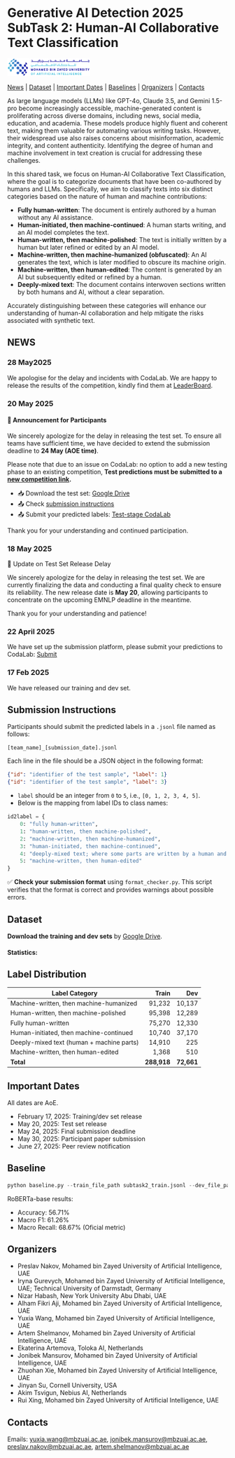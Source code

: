 # Generative AI Detection 2025 SubTask 2: Human-AI Collaborative Text Classification

<!-- [![Code License: Apache 2.0](https://img.shields.io/badge/License-Apache_2.0-green.svg)](https://raw.githubusercontent.com/mbzuai-nlp/SemEval2024-task8/subtask_A_and_B/LICENSE) -->

<p align="left" float="left">
  <img src="images/MBZUAI-logo.png" height="40" />
</p>


[News](#news) | [Dataset](#dataset) | [Important Dates](#important_dates) | [Baselines](#baselines) | [Organizers](#organizers) | [Contacts](#contacts)

As large language models (LLMs) like GPT-4o, Claude 3.5, and Gemini 1.5-pro become increasingly accessible, machine-generated content is proliferating across diverse domains, including news, social media, education, and academia. These models produce highly fluent and coherent text, making them valuable for automating various writing tasks. However, their widespread use also raises concerns about misinformation, academic integrity, and content authenticity. Identifying the degree of human and machine involvement in text creation is crucial for addressing these challenges.

In this shared task, we focus on Human-AI Collaborative Text Classification, where the goal is to categorize documents that have been co-authored by humans and LLMs. Specifically, we aim to classify texts into six distinct categories based on the nature of human and machine contributions: 
- **Fully human-written**: The document is entirely authored by a human without any AI assistance.  
- **Human-initiated, then machine-continued**: A human starts writing, and an AI model completes the text.  
- **Human-written, then machine-polished**: The text is initially written by a human but later refined or edited by an AI model.  
- **Machine-written, then machine-humanized (obfuscated)**: An AI generates the text, which is later modified to obscure its machine origin.  
- **Machine-written, then human-edited**: The content is generated by an AI but subsequently edited or refined by a human.  
- **Deeply-mixed text**: The document contains interwoven sections written by both humans and AI, without a clear separation.  

Accurately distinguishing between these categories will enhance our understanding of human-AI collaboration and help mitigate the risks associated with synthetic text.



## NEWS 
### 28 May2025
We apologise for the delay and incidents with CodaLab. We are happy to release the results of the competition, kindly find them at [LeaderBoard](https://docs.google.com/spreadsheets/d/1JhbaxNihuikdfrQJdnxVEj4pmtILysmuuE5fdWXhOvk/edit?gid=2139688825#gid=2139688825).


### 20 May 2025
#### 📢 Announcement for Participants
We sincerely apologize for the delay in releasing the test set. To ensure all teams have sufficient time, we have decided to extend the submission deadline to **24 May (AOE time)**.

Please note that due to an issue on CodaLab: no option to add a new testing phase to an existing competition, **Test predictions must be submitted to a [new competition link](https://codalab.lisn.upsaclay.fr/competitions/22934).**
- 📥 Download the test set: [Google Drive](https://drive.google.com/drive/folders/1eTd82aMG0cmbVcIbTMcGVq2aJpFlIV0C?usp=sharing)
- 📤 Check [submission instructions](https://github.com/mbzuai-nlp/PAN-CLEF2025GenAIDetection-Subtask2/blob/main/README.md#submission-instructions)
- 📤 Submit your predicted labels: [Test-stage CodaLab](https://codalab.lisn.upsaclay.fr/competitions/22934)

Thank you for your understanding and continued participation.

### 18 May 2025
📢 Update on Test Set Release Delay

We sincerely apologize for the delay in releasing the test set. We are currently finalizing the data and conducting a final quality check to ensure its reliability. The new release date is **May 20**, allowing participants to concentrate on the upcoming EMNLP deadline in the meantime.

Thank you for your understanding and patience!

### 22 April 2025

We have set up the submission platform, please submit your predictions to CodaLab: [Submit](https://codalab.lisn.upsaclay.fr/competitions/22620)

### 17 Feb 2025

We have released our training and dev set.

<!-- ## Competition
Competition is held on ??? -->

## Submission Instructions
Participants should submit the predicted labels in a `.jsonl` file named as follows:
```
[team_name]_[submission_date].jsonl
````

Each line in the file should be a JSON object in the following format:
```json
{"id": "identifier of the test sample", "label": 1}
{"id": "identifier of the test sample", "label": 3}
````

* `label` should be an integer from `0` to `5`, i.e., `[0, 1, 2, 3, 4, 5]`.
* Below is the mapping from label IDs to class names:

```python
id2label = {
    0: "fully human-written",
    1: "human-written, then machine-polished",
    2: "machine-written, then machine-humanized",
    3: "human-initiated, then machine-continued",
    4: "deeply-mixed text; where some parts are written by a human and some are generated by a machine",
    5: "machine-written, then human-edited"
}
```

✅ **Check your submission format** using `format_checker.py`.
This script verifies that the format is correct and provides warnings about possible errors.


## Dataset
**Download the training and dev sets** by [Google Drive](https://drive.google.com/drive/folders/1eTd82aMG0cmbVcIbTMcGVq2aJpFlIV0C?usp=sharing).

#### Statistics:
## Label Distribution

| Label Category                                               | Train     | Dev |
|-------------------------------------------------------------|----------:| ----------:|
| Machine-written, then machine-humanized                    | 91,232   | 10,137 |
| Human-written, then machine-polished                       | 95,398   | 12,289 |
| Fully human-written                                         | 75,270    | 12,330 |
| Human-initiated, then machine-continued                    | 10,740    | 37,170 |
| Deeply-mixed text (human + machine parts)                  | 14,910    | 225 |
| Machine-written, then human-edited                         | 1,368     | 510 |
| **Total**                                                  | **288,918** | **72,661** |


## <a name="important_dates"></a>Important Dates
All dates are AoE.

- February 17, 2025: Training/dev set release
- May 20, 2025: Test set release
- May 24, 2025: Final submission deadline
- May 30, 2025: Participant paper submission
- June 27, 2025: Peer review notification

## <a name="baselines"></a>Baseline
```python
python baseline.py --train_file_path subtask2_train.jsonl --dev_file_path subtask2_dev.jsonl --test_file_path subtask2_dev.jsonl --model roberta-base --prediction_file_path clef_prediction.csv
```

RoBERTa-base results: 
- Accuracy: 56.71%
- Macro F1: 61.26%
- Macro Recall: 68.67% (Oficial metric)

## Organizers

- Preslav Nakov, Mohamed bin Zayed University of Artificial Intelligence, UAE 
- Iryna Gurevych, Mohamed bin Zayed University of Artificial Intelligence, UAE; Technical University of Darmstadt, Germany
- Nizar Habash, New York University Abu Dhabi, UAE
- Alham Fikri Aji, Mohamed bin Zayed University of Artificial Intelligence, UAE
- Yuxia Wang, Mohamed bin Zayed University of Artificial Intelligence, UAE
- Artem Shelmanov, Mohamed bin Zayed University of Artificial Intelligence, UAE
- Ekaterina Artemova, Toloka AI, Netherlands
- Jonibek Mansurov, Mohamed bin Zayed University of Artificial Intelligence, UAE
- Zhuohan Xie, Mohamed bin Zayed University of Artificial Intelligence, UAE
- Jinyan Su, Cornell University, USA
- Akim Tsvigun, Nebius AI, Netherlands
- Rui Xing, Mohamed bin Zayed University of Artificial Intelligence, UAE


## Contacts

<!-- Website: []()   -->
Emails: yuxia.wang@mbzuai.ac.ae, jonibek.mansurov@mbzuai.ac.ae, preslav.nakov@mbzuai.ac.ae, artem.shelmanov@mbzuai.ac.ae
